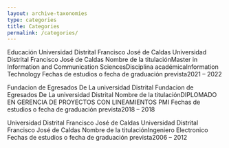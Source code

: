 ```yaml
---
layout: archive-taxonomies
type: categories
title: Categories
permalink: /categories/
---
```

Educación
Universidad Distrital Francisco José de Caldas
Universidad Distrital Francisco José de Caldas
Nombre de la titulaciónMaster in Information and Communication SciencesDisciplina académicaInformation Technology
Fechas de estudios o fecha de graduación prevista2021 – 2022

 
Fundacion de Egresados De La universidad Distrital
Fundacion de Egresados De La universidad Distrital
Nombre de la titulaciónDIPLOMADO EN GERENCIA DE PROYECTOS CON LINEAMIENTOS PMI
Fechas de estudios o fecha de graduación prevista2018 – 2018

 
Universidad Distrital Francisco José de Caldas
Universidad Distrital Francisco José de Caldas
Nombre de la titulaciónIngeniero Electronico
Fechas de estudios o fecha de graduación prevista2006 – 2012

